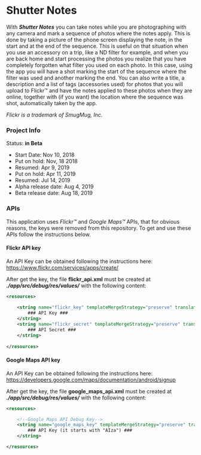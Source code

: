 # **Shutter Notes**

With **_Shutter Notes_** you can take notes while you are photographing with any camera and mark a sequence of photos where the notes apply. This is done by taking a picture of the phone screen displaying the note, in the start and at the end of the sequence. This is useful on that situation when you use an accessory on a trip, like a ND filter for example, and when you are back home and start processing the photos you realize that you have completely forgotten what filter you used on each photo. In this case, using the app you will have a shot marking the start of the sequence where the filter was used and another marking the end. You can also write a title, a description and a list of tags (accessories used) for photos that you will upload to Flickr™ and have the notes applied to these photos when they are online, together with (if you want) the location where the sequence was shot, automatically taken by the app.

*Flickr is a trademark of SmugMug, Inc.*

### Project Info

Status: **in Beta**
- Start Date: Nov 10, 2018
- Put on hold: Nov, 18 2018
- Resumed: Apr 9, 2019
- Put on hold: Apr 11, 2019
- Resumed: Jul 14, 2019
- Alpha release date: Aug 4, 2019
- Beta release date: Aug 18, 2019


### APIs

This application uses *Flickr™* and *Google Maps™* APIs, that for obvious reasons, the keys were removed from this repository. To get and use these APIs follow the instructions below.

#### Flickr API key

An API Key can be obtained following the instructions here:
https://www.flickr.com/services/apps/create/

After get the key, the file **flickr_api.xml** must be created at **_./app/src/debug/res/values/_** with the following content:

```xml
<resources>
    
    <string name="flickr_key" templateMergeStrategy="preserve" translatable="false">
        ### API Key ###
    </string>
    <string name="flickr_secret" templateMergeStrategy="preserve" translatable="false">
        ### API Secret ###
    </string>
    
</resources>
```

#### Google Maps API key

An API Key can be obtained following the instructions here:
https://developers.google.com/maps/documentation/android/signup

After get the key, the file **google_maps_api.xml** must be created at **_./app/src/debug/res/values/_** with the following content:

```xml
<resources>

    <!--Google Maps API Debug Key-->
    <string name="google_maps_key" templateMergeStrategy="preserve" translatable="false">
        ### API Key (it starts with "AIza") ###
    </string>

</resources>
```

####
